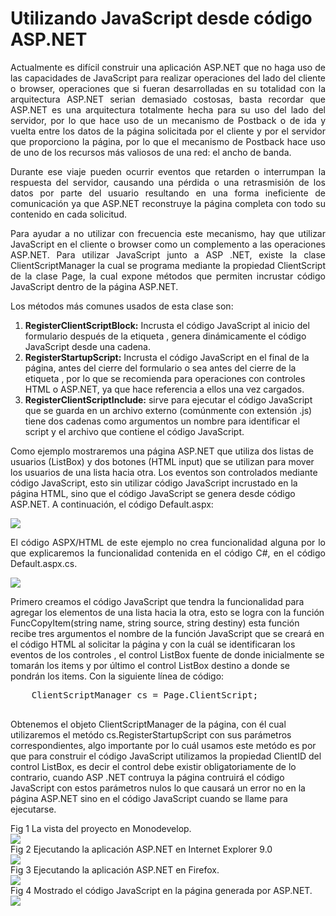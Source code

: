 # Utilizando JavaScript desde código ASP.NET
<p align="justify">
Actualmente es difícil construir una aplicación ASP.NET que no haga uso de las capacidades de JavaScript para realizar operaciones del lado del cliente o browser, operaciones que si fueran desarrolladas en su totalidad con la arquitectura ASP.NET serian demasiado costosas, basta recordar que ASP.NET es una arquitectura totalmente hecha para su uso del lado del servidor, por lo que hace uso de un mecanismo de Postback o de ida y vuelta entre los datos de la página solicitada por el cliente y por el servidor que proporciono la página, por lo que el mecanismo de Postback hace uso de uno de los recursos más valiosos de una red: el ancho de banda.
</p>
<p align="justify">
Durante ese viaje pueden ocurrir eventos que retarden o interrumpan la respuesta del servidor, causando una pérdida o una retrasmisión de los datos por parte del usuario resultando en una forma ineficiente de comunicación ya que ASP.NET reconstruye la página completa con todo su contenido en cada solicitud.
</p>
<p align="justify">
Para ayudar a no utilizar con frecuencia este mecanismo, hay que utilizar JavaScript en el cliente o browser como un complemento a las operaciones ASP.NET. Para utilizar JavaScript junto a ASP .NET, existe la clase ClientScriptManager la cual se programa mediante la propiedad ClientScript de la clase Page, la cual expone métodos que permiten incrustar código JavaScript dentro de la página ASP.NET.
</p>
<p>
Los métodos más comunes usados de esta clase son:
<ol>
<li><b>RegisterClientScriptBlock:</b> Incrusta el código JavaScript al inicio del formulario después de la etiqueta
, genera dinámicamente el código JavaScript desde una cadena.</li>
<li><b>RegisterStartupScript:</b> Incrusta el código JavaScript en el final de la página, antes del cierre del formulario o sea antes del cierre de la etiqueta , por lo que se recomienda para operaciones con controles HTML o ASP.NET, ya que hace referencia a ellos una vez cargados.</li>
<li><b>RegisterClientScriptInclude:</b> sirve para ejecutar el código JavaScript que se guarda en un archivo externo (comúnmente con extensión .js) tiene dos cadenas como argumentos un nombre para identificar el script y el archivo que contiene el código JavaScript.
</li>
</ol>
Como ejemplo mostraremos una página ASP.NET que utiliza dos listas de usuarios (ListBox) y dos botones (HTML input) que se utilizan para mover los usuarios de una lista hacia otra. Los eventos son controlados mediante código JavaScript, esto sin utilizar código JavaScript incrustado en la página HTML, sino que el código JavaScript se genera desde código ASP.NET. A continuación, el código Default.aspx:
</p>
<img src="201118index.png"/>
<p align="justify">
El código ASPX/HTML de este ejemplo no crea funcionalidad alguna por lo que explicaremos la funcionalidad contenida en el código C#, en el código Default.aspx.cs.
</p>
<img src="201118Code.png"/>
<p>
Primero creamos el código JavaScript que tendra la funcionalidad para agregar los elementos de una lista hacia la otra, esto se logra con la función FuncCopyItem(string name, string source, string destiny) esta función recibe tres argumentos el nombre de la función JavaScript que se creará en el código HTML al solicitar la página y con la cuál se identificaran los eventos de los controles , el control ListBox fuente de donde inicialmente se tomarán los items y por último el control ListBox destino a donde se pondrán los items. Con la siguiente línea de código:
</p>
<pre>
    ClientScriptManager cs = Page.ClientScript;
 </pre>
<p>
Obtenemos el objeto ClientScriptManager de la página, con él cual utilizaremos el metódo cs.RegisterStartupScript con sus parámetros correspondientes, algo importante por lo cuál usamos este metódo es por que para construir el código JavaScript utilizamos la propiedad ClientID del control ListBox, es decir el control debe existir obligatoriamente de lo contrario, cuando ASP .NET contruya la página contruirá el código JavaScript con estos parámetros nulos lo que causará un error no en la página ASP.NET sino en el código JavaScript cuando se llame para ejecutarse.
</p>
<div>Fig 1 La vista del proyecto en Monodevelop.</div>
<img src="postJavaScript1.jpg"/>
<div>Fig 2 Ejecutando la aplicación ASP.NET en Internet Explorer 9.0</div>
<img src="postJavaScript2.jpg"/>
<div>Fig 3 Ejecutando la aplicación ASP.NET en Firefox.</div>
<img src="postJavaScript3.jpg"/>
<div>Fig 4 Mostrado el código JavaScript en la página generada por ASP.NET.</div>
<img src="postJavaScript4.jpg"/>

